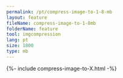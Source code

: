 ```yaml
---
permalink: /pt/compress-image-to-1-8-mb
layout: feature
fileName: compress-image-to-1-8mb
folderName: feature
tool: imgcompression
lang: pt
size: 1800
type: mb
---
```


{%- include compress-image-to-X.html -%}
